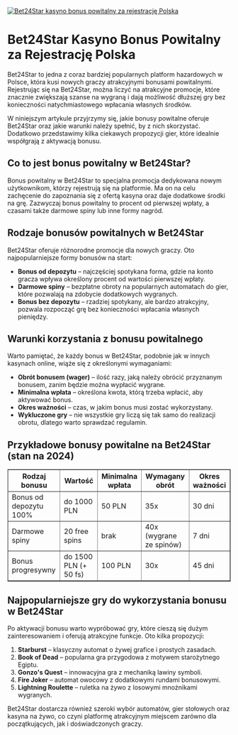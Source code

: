 [![Bet24Star kasyno bonus powitalny za rejestrację Polska](https://123-caf.pages.dev/gitsignup.png)](https://vrmoo.ru/Bt82HjjY)

<h1>Bet24Star Kasyno Bonus Powitalny za Rejestrację Polska</h1> <p>Bet24Star to jedna z coraz bardziej popularnych platform hazardowych w Polsce, która kusi nowych graczy atrakcyjnymi bonusami powitalnymi. Rejestrując się na Bet24Star, można liczyć na atrakcyjne promocje, które znacznie zwiększają szanse na wygraną i dają możliwość dłuższej gry bez konieczności natychmiastowego wpłacania własnych środków.</p> <p>W niniejszym artykule przyjrzymy się, jakie bonusy powitalne oferuje Bet24Star oraz jakie warunki należy spełnić, by z nich skorzystać. Dodatkowo przedstawimy kilka ciekawych propozycji gier, które idealnie współgrają z aktywacją bonusu.</p>  <h2>Co to jest bonus powitalny w Bet24Star?</h2> <p>Bonus powitalny w Bet24Star to specjalna promocja dedykowana nowym użytkownikom, którzy rejestrują się na platformie. Ma on na celu zachęcenie do zapoznania się z ofertą kasyna oraz daje dodatkowe środki na grę. Zazwyczaj bonus powitalny to procent od pierwszej wpłaty, a czasami także darmowe spiny lub inne formy nagród.</p>  <h2>Rodzaje bonusów powitalnych w Bet24Star</h2> <p>Bet24Star oferuje różnorodne promocje dla nowych graczy. Oto najpopularniejsze formy bonusów na start:</p> <ul>   <li><strong>Bonus od depozytu</strong> – najczęściej spotykana forma, gdzie na konto gracza wpływa określony procent od wartości pierwszej wpłaty.</li>   <li><strong>Darmowe spiny</strong> – bezpłatne obroty na popularnych automatach do gier, które pozwalają na zdobycie dodatkowych wygranych.</li>   <li><strong>Bonus bez depozytu</strong> – rzadziej spotykany, ale bardzo atrakcyjny, pozwala rozpocząć grę bez konieczności wpłacania własnych pieniędzy.</li> </ul>  <h2>Warunki korzystania z bonusu powitalnego</h2> <p>Warto pamiętać, że każdy bonus w Bet24Star, podobnie jak w innych kasynach online, wiąże się z określonymi wymaganiami:</p> <ul>   <li><strong>Obrót bonusem (wager)</strong> – ilość razy, jaką należy obrócić przyznanym bonusem, zanim będzie można wypłacić wygrane.</li>   <li><strong>Minimalna wpłata</strong> – określona kwota, którą trzeba wpłacić, aby aktywować bonus.</li>   <li><strong>Okres ważności</strong> – czas, w jakim bonus musi zostać wykorzystany.</li>   <li><strong>Wykluczone gry</strong> – nie wszystkie gry liczą się tak samo do realizacji obrotu, dlatego warto sprawdzać regulamin.</li> </ul>  <h2>Przykładowe bonusy powitalne na Bet24Star (stan na 2024)</h2> <table border="1" cellpadding="8" cellspacing="0">   <thead>     <tr>       <th>Rodzaj bonusu</th>       <th>Wartość</th>       <th>Minimalna wpłata</th>       <th>Wymagany obrót</th>       <th>Okres ważności</th>     </tr>   </thead>   <tbody>     <tr>       <td>Bonus od depozytu 100%</td>       <td>do 1000 PLN</td>       <td>50 PLN</td>       <td>35x</td>       <td>30 dni</td>     </tr>     <tr>       <td>Darmowe spiny</td>       <td>20 free spins</td>       <td>brak</td>       <td>40x (wygrane ze spinów)</td>       <td>7 dni</td>     </tr>     <tr>       <td>Bonus progresywny</td>       <td>do 1500 PLN (+ 50 fs)</td>       <td>100 PLN</td>       <td>30x</td>       <td>45 dni</td>     </tr>   </tbody> </table>  <h2>Najpopularniejsze gry do wykorzystania bonusu w Bet24Star</h2> <p>Po aktywacji bonusu warto wypróbować gry, które cieszą się dużym zainteresowaniem i oferują atrakcyjne funkcje. Oto kilka propozycji:</p> <ol>   <li><strong>Starburst</strong> – klasyczny automat o żywej grafice i prostych zasadach.</li>   <li><strong>Book of Dead</strong> – popularna gra przygodowa z motywem starożytnego Egiptu.</li>   <li><strong>Gonzo's Quest</strong> – innowacyjna gra z mechaniką lawiny symboli.</li>   <li><strong>Fire Joker</strong> – automat owocowy z dodatkowymi rundami bonusowymi.</li>   <li><strong>Lightning Roulette</strong> – ruletka na żywo z losowymi mnożnikami wygranych.</li> </ol>  <p>Bet24Star dostarcza również szeroki wybór automatów, gier stołowych oraz kasyna na żywo, co czyni platformę atrakcyjnym miejscem zarówno dla początkujących, jak i doświadczonych graczy.</p>